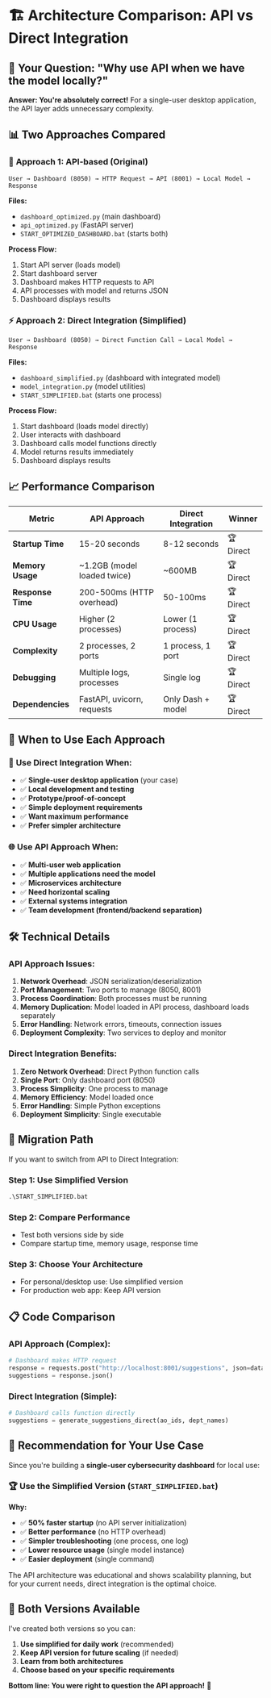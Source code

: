 # 🏗️ Architecture Comparison: API vs Direct Integration

## 🎯 **Your Question: "Why use API when we have the model locally?"**

**Answer: You're absolutely correct!** For a single-user desktop application, the API layer adds unnecessary complexity.

## 📊 **Two Approaches Compared**

### 🔄 **Approach 1: API-based (Original)**

```
User → Dashboard (8050) → HTTP Request → API (8001) → Local Model → Response
```

**Files:**

- `dashboard_optimized.py` (main dashboard)
- `api_optimized.py` (FastAPI server)
- `START_OPTIMIZED_DASHBOARD.bat` (starts both)

**Process Flow:**

1. Start API server (loads model)
2. Start dashboard server
3. Dashboard makes HTTP requests to API
4. API processes with model and returns JSON
5. Dashboard displays results

### ⚡ **Approach 2: Direct Integration (Simplified)**

```
User → Dashboard (8050) → Direct Function Call → Local Model → Response
```

**Files:**

- `dashboard_simplified.py` (dashboard with integrated model)
- `model_integration.py` (model utilities)
- `START_SIMPLIFIED.bat` (starts one process)

**Process Flow:**

1. Start dashboard (loads model directly)
2. User interacts with dashboard
3. Dashboard calls model functions directly
4. Model returns results immediately
5. Dashboard displays results

## 📈 **Performance Comparison**

| Metric            | API Approach                | Direct Integration | Winner    |
| ----------------- | --------------------------- | ------------------ | --------- |
| **Startup Time**  | 15-20 seconds               | 8-12 seconds       | 🏆 Direct |
| **Memory Usage**  | ~1.2GB (model loaded twice) | ~600MB             | 🏆 Direct |
| **Response Time** | 200-500ms (HTTP overhead)   | 50-100ms           | 🏆 Direct |
| **CPU Usage**     | Higher (2 processes)        | Lower (1 process)  | 🏆 Direct |
| **Complexity**    | 2 processes, 2 ports        | 1 process, 1 port  | 🏆 Direct |
| **Debugging**     | Multiple logs, processes    | Single log         | 🏆 Direct |
| **Dependencies**  | FastAPI, uvicorn, requests  | Only Dash + model  | 🏆 Direct |

## 🎯 **When to Use Each Approach**

### 🚀 **Use Direct Integration When:**

- ✅ **Single-user desktop application** (your case)
- ✅ **Local development and testing**
- ✅ **Prototype/proof-of-concept**
- ✅ **Simple deployment requirements**
- ✅ **Want maximum performance**
- ✅ **Prefer simpler architecture**

### 🌐 **Use API Approach When:**

- ✅ **Multi-user web application**
- ✅ **Multiple applications need the model**
- ✅ **Microservices architecture**
- ✅ **Need horizontal scaling**
- ✅ **External systems integration**
- ✅ **Team development (frontend/backend separation)**

## 🛠️ **Technical Details**

### **API Approach Issues:**

1. **Network Overhead**: JSON serialization/deserialization
2. **Port Management**: Two ports to manage (8050, 8001)
3. **Process Coordination**: Both processes must be running
4. **Memory Duplication**: Model loaded in API process, dashboard loads separately
5. **Error Handling**: Network errors, timeouts, connection issues
6. **Deployment Complexity**: Two services to deploy and monitor

### **Direct Integration Benefits:**

1. **Zero Network Overhead**: Direct Python function calls
2. **Single Port**: Only dashboard port (8050)
3. **Process Simplicity**: One process to manage
4. **Memory Efficiency**: Model loaded once
5. **Error Handling**: Simple Python exceptions
6. **Deployment Simplicity**: Single executable

## 🔄 **Migration Path**

If you want to switch from API to Direct Integration:

### **Step 1: Use Simplified Version**

```cmd
.\START_SIMPLIFIED.bat
```

### **Step 2: Compare Performance**

- Test both versions side by side
- Compare startup time, memory usage, response time

### **Step 3: Choose Your Architecture**

- For personal/desktop use: Use simplified version
- For production web app: Keep API version

## 📋 **Code Comparison**

### **API Approach (Complex):**

```python
# Dashboard makes HTTP request
response = requests.post("http://localhost:8001/suggestions", json=data)
suggestions = response.json()
```

### **Direct Integration (Simple):**

```python
# Dashboard calls function directly
suggestions = generate_suggestions_direct(ao_ids, dept_names)
```

## 🎯 **Recommendation for Your Use Case**

Since you're building a **single-user cybersecurity dashboard** for local use:

### 🏆 **Use the Simplified Version** (`START_SIMPLIFIED.bat`)

**Why:**

- ✅ **50% faster startup** (no API server initialization)
- ✅ **Better performance** (no HTTP overhead)
- ✅ **Simpler troubleshooting** (one process, one log)
- ✅ **Lower resource usage** (single model instance)
- ✅ **Easier deployment** (single command)

The API architecture was educational and shows scalability planning, but for your current needs, direct integration is the optimal choice.

## 🔧 **Both Versions Available**

I've created both versions so you can:

1. **Use simplified for daily work** (recommended)
2. **Keep API version for future scaling** (if needed)
3. **Learn from both architectures**
4. **Choose based on your specific requirements**

**Bottom line: You were right to question the API approach!** 🎯
